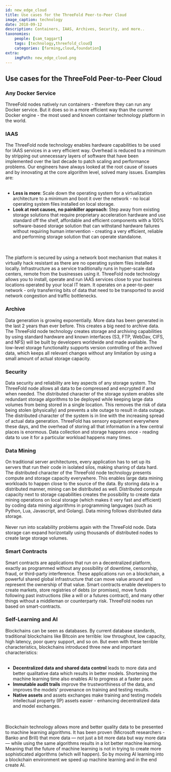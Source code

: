 ```yaml
---
id: new_edge_cloud
title: Use cases for the ThreeFold Peer-to-Peer Cloud
image_caption: technology
date: 2018-09-12
description: Containers, IAAS, Archives, Security, and more..
taxonomies:
    people: [sam_taggart]
    tags: [technology,threefold_cloud]
    categories: [farming,cloud,foundation]
extra:
    imgPath: new_edge_cloud.png
---
```



##  Use cases for the ThreeFold Peer-to-Peer Cloud

### Any Docker Service

ThreeFold nodes natively run containers - therefore they can run any Docker service.  But it does so in a more efficient way than the current Docker engine - the most used and known container technology platform in the world.

### IAAS

The ThreeFold node technology enables hardware capabilities to be used for IAAS services in a very efficient way.  Overhead is reduced to a minimum by stripping out unnecessary layers of software that have been implemented over the last decade to patch scaling and performance problems. Our engineers have always looked at the root cause of issues and by innovating at the core algorithm level, solved many issues.
Examples are:
<br/>
<br/>
- **Less is more**: Scale down the operating system for a virtualization architecture to a minimum and boot it over the network - no local operating system files installed on local storage.
- **Look at root causes, no painkiller approach**: Step away from existing storage solutions that require proprietary acceleration hardware and use standard off the shelf, affordable and efficient components with a 100% software-based storage solution that can withstand hardware failures without requiring human intervention - creating a very efficient, reliable and performing storage solution that can operate standalone.
<br/>
<br/>
The platform is secured by using a network boot mechanism that makes it virtually hack resistant as there are no operating system files installed locally. Infrastructure as a service traditionally runs in hyper-scale data centers, remote from the businesses using it. ThreeFold node technology allows you to install, operate and run IAAS services close to your business locations operated by your local IT team.  It operates on a peer-to-peer network - only transferring bits of data that need to be transported to avoid network congestion and traffic bottlenecks.

### Archive

Data generation is growing exponentially. More data has been generated in the last 2 years than ever before. This creates a big need to archive data. The ThreeFold node technology creates storage and archiving capabilities by using standard hardware and known interfaces (S3, FTP, WebDav, CIFS, and NFS) will be built by developers worldwide and made available.  The low-level storage functionality supports version controlling of the archived data, which keeps all relevant changes without any limitation by using a small amount of actual storage capacity.  

### Security

Data security and reliability are key aspects of any storage system.  The ThreeFold node allows all data to be compressed and encrypted if and when needed. The distributed character of the storage system enables site redundant storage algorithms to be deployed while keeping large data volumes from being stored in a single location. This removes the risk of data being stolen (physically) and prevents a site outage to result in data outage.  The distributed character of the system is in line with the increasing spread of actual data generation.  ThreeFold has sensory equipment everywhere these days, and the overhead of storing all that information in a few central places is enormous. Data collection and storage happens once - reading data to use it for a particular workload happens many times.

### Data Mining

On traditional server architectures, every application has to set up its servers that run their code in isolated silos, making sharing of data hard. The distributed character of the ThreeFold node technology presents compute and storage capacity everywhere.  This enables large data mining workloads to happen close to the source of the data.  By storing data in a distributed manner, mining can be distributed as well. Distributed compute capacity next to storage capabilities creates the possibility to create data mining operations on local storage (which makes it very fast and efficient) by coding data mining algorithms in programming languages (such as Python, Lua, Javascript, and Golang). Data mining follows distributed data storage.
<br/>
<br/>
Never run into scalability problems again with the ThreeFold node. Data storage can expand horizontally using thousands of distributed nodes to create large storage volumes.

### Smart Contracts

Smart contracts are applications that run on a decentralized platform, exactly as programmed without any possibility of downtime, censorship, fraud, or third-party interference. These applications run on a blockchain, a powerful shared global infrastructure that can move value around and represent the ownership of that value. Smart contracts enable developers to create markets, store registries of debts (or promises), move funds following past instructions (like a will or a futures contract), and many other things without a middleman or counterparty risk.  ThreeFold nodes run based on smart-contracts.


### Self-Learning and AI

Blockchains can be seen as databases. By current database standards, traditional blockchains like Bitcoin are terrible: low throughout, low capacity, high latency, poor query support, and so on. But even with these terrible characteristics, blockchains introduced three new and important characteristics:
<br/>
<br/>
- **Decentralized data and shared data control**  leads to more data and better qualitative data which results in better models. Shortening the machine learning time also enables AI to progress at a faster pace.  
- **Immutable audit trails** improve the trustworthiness of the data, and improves the models' provenance on training and testing results.
- **Native assets** and assets exchanges make training and testing models intellectual property (IP) assets easier - enhancing decentralized data and model exchanges.
<br/>
<br/>
Blockchain technology allows more and better quality data to be presented to machine learning algorithms.  It has been proven (Microsoft researchers - Banko and Brill) that more data — not just a bit more data but way more data — while using the same algorithms results in a lot better machine learning.  Meaning that the future of machine learning is not in trying to create more sophisticated algorithms (which will happen). So by moving AI learning into a blockchain environment we speed up machine learning and in the end create AI.
